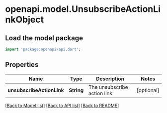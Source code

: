 # openapi.model.UnsubscribeActionLinkObject

## Load the model package
```dart
import 'package:openapi/api.dart';
```

## Properties
Name | Type | Description | Notes
------------ | ------------- | ------------- | -------------
**unsubscribeActionLink** | **String** | The unsubscribe action link | [optional] 

[[Back to Model list]](../README.md#documentation-for-models) [[Back to API list]](../README.md#documentation-for-api-endpoints) [[Back to README]](../README.md)


